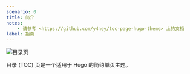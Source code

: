 ```yaml
---
scenario: 0
title: 简介
notes:
    - 请参考 <https://github.com/y4ney/toc-page-hugo-theme> 上的文档
label: 指南
---
```


![目录页](bookmark.png#center)

目录 (TOC) 页是一个适用于 Hugo 的简约单页主题。
